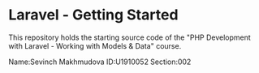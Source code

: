 # Laravel - Getting Started
This repository holds the starting source code of the "PHP Development with Laravel - Working with Models & Data" course.

Name:Sevinch Makhmudova
ID:U1910052
Section:002